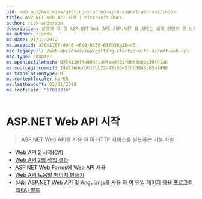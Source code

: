 ```yaml
---
uid: web-api/overview/getting-started-with-aspnet-web-api/index
title: ASP.NET Web API 시작 | Microsoft Docs
author: rick-anderson
description: 설명에 대 한 ASP.NET Web API ASP.NET 웹 API는 쉽게 광범위 한 브라우저를 비롯 하 여 클라이언트를 연결 하는 HTTP 서비스를 빌드할 수 있도록 하는 프레임 워크...
ms.author: riande
ms.date: 01/17/2012
ms.assetid: a36e178f-de46-46d9-b150-61fb3ba1b4d3
msc.legacyurl: /web-api/overview/getting-started-with-aspnet-web-api
msc.type: chapter
ms.openlocfilehash: 9350116f4a9dd3ca9faed402fd6f8bbba29f01a6
ms.sourcegitcommit: 24b1f6decbb17bb22a45166e5fdb0845c65af498
ms.translationtype: MT
ms.contentlocale: ko-KR
ms.lasthandoff: 03/01/2019
ms.locfileid: "57019330"
---
```

<a name="getting-started-with-aspnet-web-api"></a>ASP.NET Web API 시작
====================
> ASP.NET Web API를 사용 하 여 HTTP 서비스를 빌드하는 기본 사항


- [Web API 2 시작(C#)](tutorial-your-first-web-api.md)
- [Web API 2의 작업 결과](action-results.md)
- [ASP.NET Web Forms에 Web API 사용](using-web-api-with-aspnet-web-forms.md)
- [Web API 도움말 페이지 만들기](creating-api-help-pages.md)
- [실습: ASP.NET Web API 및 Angular.js를 사용 하 여 단일 페이지 응용 프로그램 (SPA) 빌드](build-a-single-page-application-spa-with-aspnet-web-api-and-angularjs.md)
